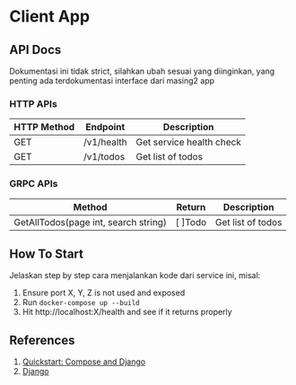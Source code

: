 # Client App

## API Docs

Dokumentasi ini tidak strict, silahkan ubah sesuai yang diinginkan, yang penting ada terdokumentasi interface dari masing2 app

### HTTP APIs

| HTTP Method | Endpoint   | Description              |
| ----------- | ---------- | ------------------------ |
| GET         | /v1/health | Get service health check |
| GET         | /v1/todos  | Get list of todos        |

### GRPC APIs

| Method                               | Return  | Description       |
| ------------------------------------ | ------- | ----------------- |
| GetAllTodos(page int, search string) | [ ]Todo | Get list of todos |

## How To Start

Jelaskan step by step cara menjalankan kode dari service ini, misal:

1. Ensure port X, Y, Z is not used and exposed
2. Run `docker-compose up --build`
3. Hit http://localhost:X/health and see if it returns properly

## References

 1. [Quickstart: Compose and Django](https://github.com/docker/awesome-compose/tree/master/official-documentation-samples/django/#readme)
 2. [Django](https://www.djangoproject.com)
